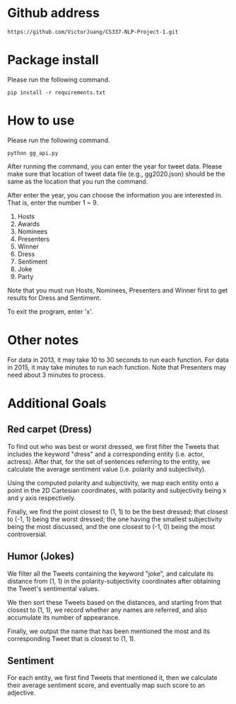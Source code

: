 # Github address
```
https://github.com/VictorJuang/CS337-NLP-Project-1.git
```

# Package install

Please run the following command.
```
pip install -r requirements.txt
```

# How to use

Please run the following command.
```
python gg_api.py
```
After running the command, you can enter the year for tweet data. Please make sure that location of tweet data file (e.g., gg2020.json) should be the same as the location that you run the command.

After enter the year, you can choose the information you are interested in. That is, enter the number 1 ~ 9. 
1. Hosts
2. Awards
3. Nominees
4. Presenters
5. Winner
6. Dress
7. Sentiment
8. Joke
9. Party

Note that you must run Hosts, Nominees, Presenters and Winner first to get results for Dress and Sentiment.

To exit the program, enter 'x'.

# Other notes

For data in 2013, it may take 10 to 30 seconds to run each function. For data in 2015, it may take minutes to run each function. Note that Presenters may need about 3 minutes to process.


# Additional Goals
## Red carpet (Dress)

To find out who was best or worst dressed, we first filter the Tweets that includes the keyword "dress" and a corresponding entity (i.e. actor, actress). After that, for the set of sentences referring to the entity, we calculate the average sentiment value (i.e. polarity and subjectivity).

Using the computed polarity and subjectivity, we map each entity onto a point in the 2D Cartesian coordinates, with polarity and subjectivity being x and y axis respectively.

Finally, we find the point closest to (1, 1) to be the best dressed; that closest to (-1, 1) being the worst dressed; the one having the smallest subjectivity being the most discussed, and the one closest to (-1, 0) being the most controversial.

## Humor (Jokes)

We filter all the Tweets containing the keyword "joke", and calculate its distance from (1, 1) in the polarity-subjectivity coordinates after obtaining the Tweet's sentimental values.

We then sort these Tweets based on the distances, and starting from that closest to (1, 1), we record whether any names are referred, and also accumulate its number of appearance.

Finally, we output the name that has been mentioned the most and its corresponding Tweet that is closest to (1, 1).

## Sentiment

For each entity, we first find Tweets that mentioned it, then we calculate their average sentiment score, and eventually map such score to an adjective.